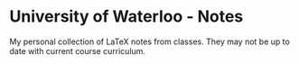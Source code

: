 # University of Waterloo - Notes

My personal collection of LaTeX notes from classes. They may not be up to date with current course
curriculum.
